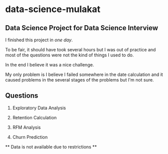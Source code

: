 # data-science-mulakat

## Data Science Project for Data Science Interview

I finished this project in *one day*.

To be fair, it should have took several hours but I was out of practice and
most of the questions were not the kind of things I used to do.

In the end I believe it was a nice challenge.

My only problem is I believe I failed somewhere in the date calculation and
it caused problems in the several stages of the problems but I'm not sure.

## Questions

1. Exploratory Data Analysis

2. Retention Calculation

3. RFM Analysis

4. Churn Prediction

** Data is not available due to restrictions **
